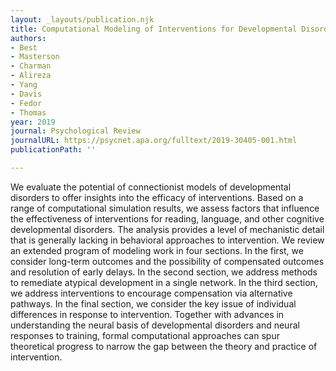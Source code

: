 ```yaml
---
layout: _layouts/publication.njk
title: Computational Modeling of Interventions for Developmental Disorders
authors:
- Best
- Masterson
- Charman
- Alireza
- Yang
- Davis
- Fedor
- Thomas
year: 2019
journal: Psychological Review
journalURL: https://psycnet.apa.org/fulltext/2019-30405-001.html
publicationPath: ''

---
```

We evaluate the potential of connectionist models of developmental disorders to offer insights into the efficacy of interventions. Based on a range of computational simulation results, we assess factors that influence the effectiveness of interventions for reading, language, and other cognitive developmental disorders. The analysis provides a level of mechanistic detail that is generally lacking in behavioral approaches to intervention. We review an extended program of modeling work in four sections. In the first, we consider long-term outcomes and the possibility of compensated outcomes and resolution of early delays. In the second section, we address methods to remediate atypical development in a single network. In the third section, we address interventions to encourage compensation via alternative pathways. In the final section, we consider the key issue of individual differences in response to intervention. Together with advances in understanding the neural basis of developmental disorders and neural responses to training, formal computational approaches can spur theoretical progress to narrow the gap between the theory and practice of intervention.
